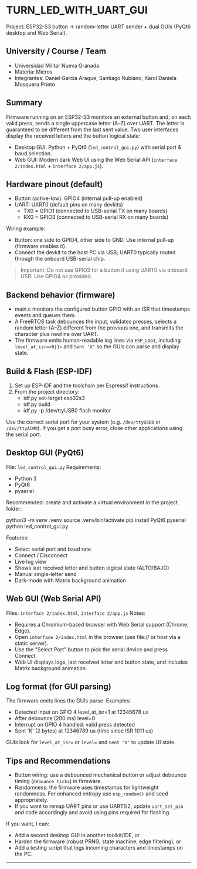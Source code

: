 # TURN_LED_WITH_UART_GUI

Project: ESP32-S3 button → random-letter UART sender + dual GUIs (PyQt6 desktop and Web Serial).

## University / Course / Team
- Universidad Militar Nueva Granada
- Materia: Micros
- Integrantes: Daniel García Araque, Santiago Rubiano, Karol Daniela Mosquera Prieto

## Summary
Firmware running on an ESP32-S3 monitors an external button and, on each valid press, sends a single uppercase letter (A–Z) over UART. The letter is guaranteed to be different from the last sent value. Two user interfaces display the received letters and the button logical state:
- Desktop GUI: Python + PyQt6 (`led_control_gui.py`) with serial port & baud selection.
- Web GUI: Modern dark Web UI using the Web Serial API (`interface 2/index.html` + `interface 2/app.js`).

## Hardware pinout (default)
- Button (active-low): GPIO4 (internal pull-up enabled)
- UART: UART0 (default pins on many devkits)
  - TX0 = GPIO1 (connected to USB-serial TX on many boards)
  - RX0 = GPIO3 (connected to USB-serial RX on many boards)

Wiring example:
- Button: one side to GPIO4, other side to GND. Use internal pull-up (firmware enables it).
- Connect the devkit to the host PC via USB; UART0 typically routed through the onboard USB-serial chip.

> Important: Do not use GPIO3 for a button if using UART0 via onboard USB. Use GPIO4 as provided.

## Backend behavior (firmware)
- main.c monitors the configured button GPIO with an ISR that timestamps events and queues them.
- A FreeRTOS task debounces the input, validates presses, selects a random letter (A–Z) different from the previous one, and transmits the character plus newline over UART.
- The firmware emits human-readable log lines via `ESP_LOGI`, including `level_at_isr=<0|1>` and `Sent 'X'` so the GUIs can parse and display state.

## Build & Flash (ESP-IDF)
1. Set up ESP-IDF and the toolchain per Espressif instructions.
2. From the project directory:
   - idf.py set-target esp32s3
   - idf.py build
   - idf.py -p /dev/ttyUSB0 flash monitor

Use the correct serial port for your system (e.g. `/dev/ttyUSB0` or `/dev/ttyACM0`). If you get a port busy error, close other applications using the serial port.

## Desktop GUI (PyQt6)
File: `led_control_gui.py`
Requirements:
- Python 3
- PyQt6
- pyserial

Recommended: create and activate a virtual environment in the project folder:

python3 -m venv .venv
source .venv/bin/activate
pip install PyQt6 pyserial
python led_control_gui.py

Features:
- Select serial port and baud rate
- Connect / Disconnect
- Live log view
- Shows last received letter and button logical state (ALTO/BAJO)
- Manual single-letter send
- Dark-mode with Matrix background animation

## Web GUI (Web Serial API)
Files: `interface 2/index.html`, `interface 2/app.js`
Notes:
- Requires a Chromium-based browser with Web Serial support (Chrome, Edge).
- Open `interface 2/index.html` in the browser (use file:// or host via a static server).
- Use the "Select Port" button to pick the serial device and press Connect.
- Web UI displays logs, last received letter and button state, and includes Matrix background animation.

## Log format (for GUI parsing)
The firmware emits lines the GUIs parse. Examples:
- Detected input on GPIO 4 level_at_isr=1 at 12345678 us
- After debounce (200 ms) level=0
- Interrupt on GPIO 4 handled: valid press detected
- Sent 'K' (2 bytes) at 12346789 us (time since ISR 1011 us)

GUIs look for `level_at_isr=` or `level=` and `Sent 'X'` to update UI state.

## Tips and Recommendations
- Button wiring: use a debounced mechanical button or adjust debounce timing (`debounce_ticks`) in firmware.
- Randomness: the firmware uses timestamps for lightweight randomness. For enhanced entropy use `esp_random()` and seed appropriately.
- If you want to remap UART pins or use UART1/2, update `uart_set_pin` and code accordingly and avoid using pins required for flashing.

If you want, I can:
- Add a second desktop GUI in another toolkit/IDE, or
- Harden the firmware (robust PRNG, state machine, edge filtering), or
- Add a testing script that logs incoming characters and timestamps on the PC.

---
